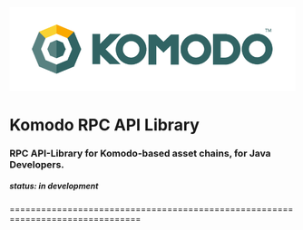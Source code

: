 ![Komodo_Logo](logo.png?raw=true)
# Komodo RPC API Library

### RPC API-Library for Komodo-based asset chains, for Java Developers.
##### status: in development
===============================================================================
